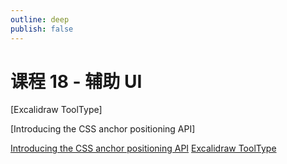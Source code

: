 ```yaml
---
outline: deep
publish: false
---
```


# 课程 18 - 辅助 UI

[Excalidraw ToolType]

[Introducing the CSS anchor positioning API]

[Introducing the CSS anchor positioning API](https://developer.chrome.com/blog/anchor-positioning-api)
[Excalidraw ToolType](https://github.com/excalidraw/excalidraw/blob/master/packages/excalidraw/types.ts#L115-L130)
